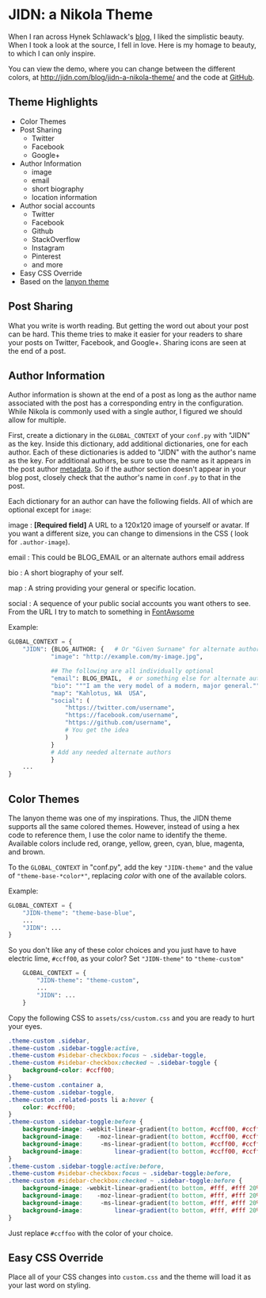 # JIDN: a Nikola Theme

When I ran across Hynek Schlawack's [blog](https://hynek.me/articles), I liked the simplistic beauty.
When I took a look at the source, I fell in love.
Here is my homage to beauty, to which I can only inspire.

You can view the demo, where you can change between the different colors, at http://jidn.com/blog/jidn-a-nikola-theme/ and the code at [GitHub](https://github.com/jidn/nikola-jidn).

## Theme Highlights

* Color Themes
* Post Sharing
    + Twitter
    + Facebook
    + Google+
* Author Information
    + image
    + email
    + short biography
    + location information
* Author social accounts
    + Twitter
    + Facebook
    + Github
    + StackOverflow
    + Instagram
    + Pinterest
    + and more
* Easy CSS Override
* Based on the [lanyon theme](https://themes.getnikola.com/v7/lanyon/)

## Post Sharing

What you write is worth reading.
But getting the word out about your post can be hard.
This theme tries to make it easier for your readers to share your posts on Twitter, Facebook, and Google+.
Sharing icons are seen at the end of a post.

## Author Information

Author information is shown at the end of a post as long as the author name associated with the post has a corresponding entry in the configuration.
While Nikola is commonly used with a single author, I figured we should allow for multiple.

First, create a dictionary in the `GLOBAL_CONTEXT` of your `conf.py` with "JIDN" as the key.
Inside this dictionary, add additional dictionaries, one for each author.
Each of these dictionaries is added to "JIDN" with the author's name as the key.
For additional authors, be sure to use the name as it appears in the post author [metadata](https://getnikola.com/handbook.html#extra).
So if the author section doesn't appear in your blog post, closely check that the author's name in `conf.py` to that in the post.

Each dictionary for an author can have the following fields.
All of which are optional except for `image`:

image
:   **[Required field]**
    A URL to a 120x120 image of yourself or avatar.
    If you want a different size, you can change to dimensions in the CSS (
    look for `.author-image`).

email
:   This could be BLOG_EMAIL or an alternate authors email address

bio
:   A short biography of your self.

map
:   A string providing your general or specific location.

social
:   A sequence of your public social accounts you want others to see.
    From the URL I try to match to something in [FontAwsome](http://fontawesome.io/icons/#brand)


Example:

```python
GLOBAL_CONTEXT = {
    "JIDN": {BLOG_AUTHOR: {   # Or "Given Surname" for alternate authors
            "image": "http://example.com/my-image.jpg",

            ## The following are all individually optional
            "email": BLOG_EMAIL,  # or something else for alternate authors
            "bio": """I am the very model of a modern, major general.""",
            "map": "Kahlotus, WA  USA",
            "social": (
                "https://twitter.com/username",
                "https://facebook.com/username",
                "https://github.com/username",
                # You get the idea
                )
            }
            # Add any needed alternate authors
            }
    ...
}
```

## Color Themes

The lanyon theme was one of my inspirations.
Thus, the JIDN theme supports all the same colored themes.
However, instead of using a hex code to reference them, I use the color name to identify the theme.
Available colors include red, orange, yellow, green, cyan, blue, magenta, and brown.

To the `GLOBAL_CONTEXT` in "conf.py", add the key `"JIDN-theme"` and the value of `"theme-base-*color*"`, replacing *color* with one of the available colors.

Example:

```python
GLOBAL_CONTEXT = {
    "JIDN-theme": "theme-base-blue",
    ...
    "JIDN": ...
}
```

So you don't like any of these color choices and you just have to have electric lime, `#ccff00`, as your color?
Set `"JIDN-theme"` to `"theme-custom"`

```python
    GLOBAL_CONTEXT = {
        "JIDN-theme": "theme-custom",
        ...
        "JIDN": ...
    }
```

Copy the following CSS to `assets/css/custom.css` and you are ready to hurt your eyes.

```css
.theme-custom .sidebar,
.theme-custom .sidebar-toggle:active,
.theme-custom #sidebar-checkbox:focus ~ .sidebar-toggle,
.theme-custom #sidebar-checkbox:checked ~ .sidebar-toggle {
    background-color: #ccff00;
}
.theme-custom .container a,
.theme-custom .sidebar-toggle,
.theme-custom .related-posts li a:hover {
    color: #ccff00;
}
.theme-custom .sidebar-toggle:before {
    background-image: -webkit-linear-gradient(to bottom, #ccff00, #ccff00 20%, #fff 20%, #fff 40%, #ccff00 40%, #ccff00 60%, #fff 60%, #fff 80%, #ccff00 80%, #ccff00 100%);
    background-image:    -moz-linear-gradient(to bottom, #ccff00, #ccff00 20%, #fff 20%, #fff 40%, #ccff00 40%, #ccff00 60%, #fff 60%, #fff 80%, #ccff00 80%, #ccff00 100%);
    background-image:     -ms-linear-gradient(to bottom, #ccff00, #ccff00 20%, #fff 20%, #fff 40%, #ccff00 40%, #ccff00 60%, #fff 60%, #fff 80%, #ccff00 80%, #ccff00 100%);
    background-image:         linear-gradient(to bottom, #ccff00, #ccff00 20%, #fff 20%, #fff 40%, #ccff00 40%, #ccff00 60%, #fff 60%, #fff 80%, #ccff00 80%, #ccff00 100%);
}
.theme-custom .sidebar-toggle:active:before,
.theme-custom #sidebar-checkbox:focus ~ .sidebar-toggle:before,
.theme-custom #sidebar-checkbox:checked ~ .sidebar-toggle:before {
    background-image: -webkit-linear-gradient(to bottom, #fff, #fff 20%, #ccff00 20%, #ccff00 40%, #fff 40%, #fff 60%, #ccff00 60%, #ccff00 80%, #fff 80%, #fff 100%);
    background-image:    -moz-linear-gradient(to bottom, #fff, #fff 20%, #ccff00 20%, #ccff00 40%, #fff 40%, #fff 60%, #ccff00 60%, #ccff00 80%, #fff 80%, #fff 100%);
    background-image:     -ms-linear-gradient(to bottom, #fff, #fff 20%, #ccff00 20%, #ccff00 40%, #fff 40%, #fff 60%, #ccff00 60%, #ccff00 80%, #fff 80%, #fff 100%);
    background-image:         linear-gradient(to bottom, #fff, #fff 20%, #ccff00 20%, #ccff00 40%, #fff 40%, #fff 60%, #ccff00 60%, #ccff00 80%, #fff 80%, #fff 100%);
}
```

Just replace `#ccffoo` with the color of your choice.

## Easy CSS Override

Place all of your CSS changes into `custom.css` and the theme will load it as your last word on styling.
